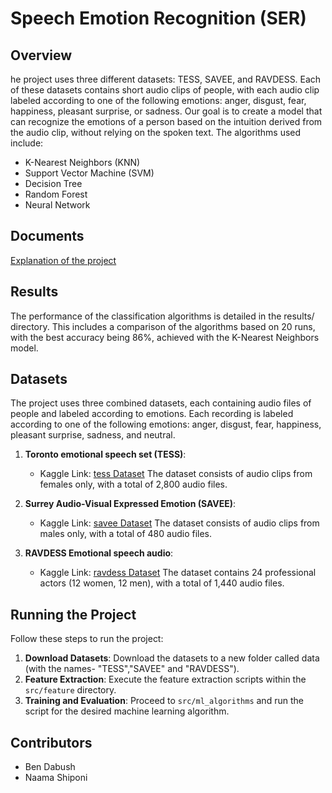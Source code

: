 # Speech Emotion Recognition (SER)

## Overview

he project uses three different datasets: TESS, SAVEE, and RAVDESS. Each of these datasets contains short audio clips of people, with each audio clip labeled according to one of the following emotions: anger, disgust, fear, happiness, pleasant surprise, or sadness. Our goal is to create a model that can recognize the emotions of a person based on the intuition derived from the audio clip, without relying on the spoken text. The algorithms used include:

- K-Nearest Neighbors (KNN)
- Support Vector Machine (SVM)
- Decision Tree
- Random Forest
- Neural Network

## Documents

[Explanation of the project](/docsPro.pdf)

## Results

The performance of the classification algorithms is detailed in the results/ directory. This includes a comparison of the algorithms based on 20 runs, with the best accuracy being 86%, achieved with the K-Nearest Neighbors model.

## Datasets

The project uses three combined datasets, each containing audio files of people and labeled according to emotions.
Each recording is labeled according to one of the following emotions: anger, disgust, fear, happiness, pleasant surprise, sadness, and neutral.
1. **Toronto emotional speech set (TESS)**: 
   - Kaggle Link: [tess Dataset](https://www.kaggle.com/datasets/ejlok1/toronto-emotional-speech-set-tess) The dataset consists of audio clips from females only, with a total of 2,800 audio files. 

2. **Surrey Audio-Visual Expressed Emotion (SAVEE)**: 
   - Kaggle Link: [savee Dataset](https://www.kaggle.com/datasets/ejlok1/surrey-audiovisual-expressed-emotion-savee) The dataset consists of audio clips from males only, with a total of 480 audio files.

3. **RAVDESS Emotional speech audio**: 
   - Kaggle Link: [ravdess Dataset](https://www.kaggle.com/datasets/uwrfkaggler/ravdess-emotional-speech-audio) The dataset contains 24 professional actors (12 women, 12 men), with a total of 1,440 audio files.


## Running the Project

Follow these steps to run the project:

1. **Download Datasets**: Download the datasets to a new folder called data (with the names- "TESS","SAVEE" and "RAVDESS").
2. **Feature Extraction**: Execute the feature extraction scripts within the `src/feature` directory.
3. **Training and Evaluation**: Proceed to `src/ml_algorithms` and run the script for the desired machine learning algorithm.

## Contributors

- Ben Dabush
- Naama Shiponi
